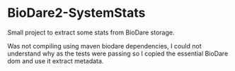 # BioDare2-SystemStats
Small project to extract some stats from BioDare storage.

Was not compiling using maven biodare dependencies, I could not understand why as the tests were passing so I copied the essential BioDare dom
and use it extract metadata.
